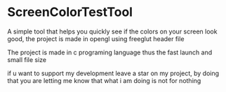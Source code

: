 # ScreenColorTestTool
A simple tool that helps you quickly see if the colors on your screen look good, the project is made in opengl using freeglut header file

The project is made in c programing language thus the fast launch and small file size

if u want to support my development leave a star on my project, by doing that you are letting me know that what i am doing is not for nothing
